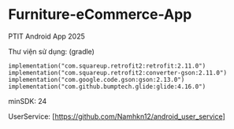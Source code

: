 # Furniture-eCommerce-App
PTIT Android App 2025

Thư viện sử dụng: (gradle)
```
implementation("com.squareup.retrofit2:retrofit:2.11.0")
implementation("com.squareup.retrofit2:converter-gson:2.11.0")
implementation("com.google.code.gson:gson:2.13.0")
implementation("com.github.bumptech.glide:glide:4.16.0")
```
minSDK: 24

UserService: [https://github.com/Namhkn12/android_user_service]
